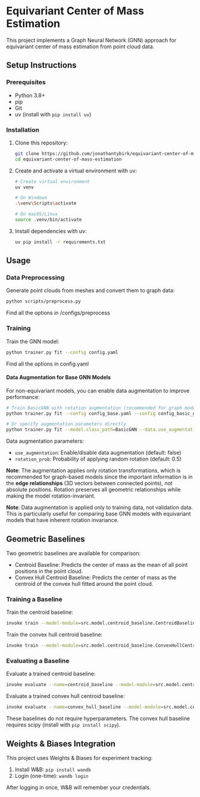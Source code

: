 # Equivariant Center of Mass Estimation

This project implements a Graph Neural Network (GNN) approach for equivariant center of mass estimation from point cloud data.

## Setup Instructions

### Prerequisites

- Python 3.8+
- pip
- Git
- uv (install with `pip install uv`)

### Installation

1. Clone this repository:

   ```bash
   git clone https://github.com/jonathantybirk/equivariant-center-of-mass-estimation
   cd equivariant-center-of-mass-estimation
   ```

2. Create and activate a virtual environment with uv:

   ```bash
   # Create virtual environment
   uv venv

   # On Windows
   .\venv\Scripts\activate

   # On macOS/Linux
   source .venv/bin/activate
   ```

3. Install dependencies with uv:

   ```bash
   uv pip install -r requirements.txt
   ```

## Usage

### Data Preprocessing

Generate point clouds from meshes and convert them to graph data:

```bash
python scripts/preprocess.py
```

Find all the options in /configs/preprocess

### Training

Train the GNN model:

```bash
python trainer.py fit --config config.yaml
```

Find all the options in config.yaml

#### Data Augmentation for Base GNN Models

For non-equivariant models, you can enable data augmentation to improve performance:

```bash
# Train BasicGNN with rotation augmentation (recommended for graph models)
python trainer.py fit --config config_base.yaml --config config_basic_gnn_augmented.yaml

# Or specify augmentation parameters directly
python trainer.py fit --model.class_path=BasicGNN --data.use_augmentation=true --data.rotation_prob=0.7
```

Data augmentation parameters:
- `use_augmentation`: Enable/disable data augmentation (default: false)
- `rotation_prob`: Probability of applying random rotation (default: 0.5)

**Note**: The augmentation applies only rotation transformations, which is recommended for graph-based models since the important information is in the **edge relationships** (3D vectors between connected points), not absolute positions. Rotation preserves all geometric relationships while making the model rotation-invariant.

**Note**: Data augmentation is applied only to training data, not validation data. This is particularly useful for comparing base GNN models with equivariant models that have inherent rotation invariance.

## Geometric Baselines

Two geometric baselines are available for comparison:

- Centroid Baseline: Predicts the center of mass as the mean of all point positions in the point cloud.
- Convex Hull Centroid Baseline: Predicts the center of mass as the centroid of the convex hull fitted around the point cloud.

### Training a Baseline

Train the centroid baseline:

```bash
invoke train --model-module=src.model.centroid_baseline.CentroidBaseline --name=centroid_baseline
```

Train the convex hull centroid baseline:

```bash
invoke train --model-module=src.model.centroid_baseline.ConvexHullCentroidBaseline --name=convex_hull_baseline
```

### Evaluating a Baseline

Evaluate a trained centroid baseline:

```bash
invoke evaluate --name=centroid_baseline --model-module=src.model.centroid_baseline.CentroidBaseline
```

Evaluate a trained convex hull centroid baseline:

```bash
invoke evaluate --name=convex_hull_baseline --model-module=src.model.centroid_baseline.ConvexHullCentroidBaseline
```

These baselines do not require hyperparameters. The convex hull baseline requires scipy (install with `pip install scipy`).

## Weights & Biases Integration

This project uses Weights & Biases for experiment tracking:

1. Install W&B: `pip install wandb`
2. Login (one-time): `wandb login`

After logging in once, W&B will remember your credentials.
